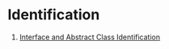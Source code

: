 # Identification

1. [Interface and Abstract Class Identification](../Identification/interfaces/readme.md)